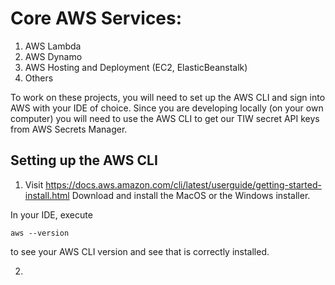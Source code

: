 # Core AWS Services:

1. AWS Lambda
2. AWS Dynamo
3. AWS Hosting and Deployment (EC2, ElasticBeanstalk)
4. Others

To work on these projects, you will need to set up the AWS CLI and sign into AWS with your IDE of choice. Since you are developing locally (on your own computer) you will need to use the AWS CLI to get our TIW secret API keys from AWS Secrets Manager.

## Setting up the AWS CLI

1. Visit https://docs.aws.amazon.com/cli/latest/userguide/getting-started-install.html
Download and install the MacOS or the Windows installer.

In your IDE, execute

```code
aws --version
```

to see your AWS CLI version and see that is correctly installed.

2. 
